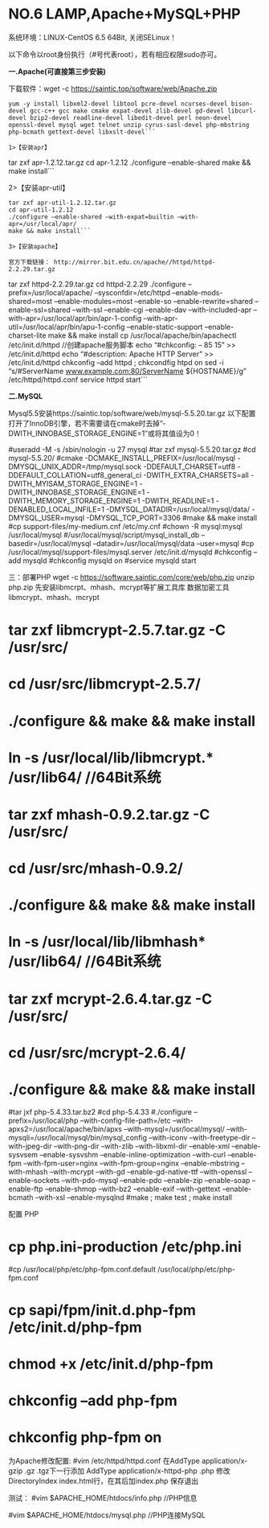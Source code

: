 # NO.6 LAMP,Apache+MySQL+PHP

系统环境：LINUX-CentOS 6.5 64Bit, 关闭SELinux！

以下命令以root身份执行（#号代表root），若有相应权限sudo亦可。

**一.Apache(可直接第三步安装)**

下载软件：wget -c https://saintic.top/software/web/Apache.zip
```
yum -y install libxml2-devel libtool pcre-devel ncurses-devel bison-devel gcc-c++ gcc make cmake expat-devel zlib-devel gd-devel libcurl-devel bzip2-devel readline-devel libedit-devel perl neon-devel openssl-devel mysql wget telnet unzip cyrus-sasl-devel php-mbstring php-bcmath gettext-devel libxslt-devel```

1>【安装apr】
```
tar zxf apr-1.2.12.tar.gz
cd apr-1.2.12
./configure –enable-shared
make && make install```

2>【安装apr-util】
```
tar zxf apr-util-1.2.12.tar.gz
cd apr-util-1.2.12
./configure –enable-shared –with-expat=builtin –with-apr=/usr/local/apr/
make && make install```

3>【安装apache】

官方下载链接： http://mirror.bit.edu.cn/apache//httpd/httpd-2.2.29.tar.gz
```
tar zxf httpd-2.2.29.tar.gz
cd httpd-2.2.29
./configure –prefix=/usr/local/apache/ –sysconfdir=/etc/httpd –enable-mods-shared=most –enable-modules=most –enable-so –enable-rewrite=shared –enable-ssl=shared –with-ssl –enable-cgi –enable-dav –with-included-apr –with-apr=/usr/local/apr/bin/apr-1-config –with-apr-util=/usr/local/apr/bin/apu-1-config –enable-static-support –enable-charset-lite
make && make install
cp /usr/local/apache/bin/apachectl /etc/init.d/httpd //创建apache服务脚本
echo “#chkconfig: – 85 15” >> /etc/init.d/httpd
echo “#description: Apache HTTP Server” >> /etc/init.d/httpd
chkconfig –add httpd ; chkcondfig htpd on
sed -i “s/#ServerName www.example.com:80/ServerName ${HOSTNAME}/g” /etc/httpd/httpd.conf
service httpd start```

**二.MySQL**

Mysql5.5安装https://saintic.top/software/web/mysql-5.5.20.tar.gz
以下配置打开了InnoDB引擎，若不需要请在cmake时去掉”-DWITH_INNOBASE_STORAGE_ENGINE=1″或将其值设为0！

#useradd -M -s /sbin/nologin -u 27 mysql
#tar zxf mysql-5.5.20.tar.gz
#cd mysql-5.5.20/
#cmake -DCMAKE_INSTALL_PREFIX=/usr/local/mysql -DMYSQL_UNIX_ADDR=/tmp/mysql.sock -DDEFAULT_CHARSET=utf8 -DDEFAULT_COLLATION=utf8_general_ci -DWITH_EXTRA_CHARSETS=all -DWITH_MYISAM_STORAGE_ENGINE=1 -DWITH_INNOBASE_STORAGE_ENGINE=1 -DWITH_MEMORY_STORAGE_ENGINE=1 -DWITH_READLINE=1 -DENABLED_LOCAL_INFILE=1 -DMYSQL_DATADIR=/usr/local/mysql/data/ -DMYSQL_USER=mysql -DMYSQL_TCP_PORT=3306
#make && make install
#cp support-files/my-medium.cnf /etc/my.cnf
#chown -R mysql:mysql /usr/local/mysql
#/usr/local/mysql/script/mysql_install_db –basedir=/usr/local/mysql –datadir=/usr/local/mysql/data –user=mysql
#cp /usr/local/mysql/support-files/mysql.server /etc/init.d/mysqld
#chkconfig –add mysqld
#chkconfig mysqld on
#service mysqld start

三：部署PHP
wget -c https://software.saintic.com/core/web/php.zip
unzip php.zip
先安装libmcrpt、mhash、mcrypt等扩展工具库
数据加密工具libmcrypt、mhash、mcrypt
# tar zxf libmcrypt-2.5.7.tar.gz -C /usr/src/
# cd /usr/src/libmcrypt-2.5.7/
# ./configure && make && make install
# ln -s /usr/local/lib/libmcrypt.* /usr/lib64/ //64Bit系统

# tar zxf mhash-0.9.2.tar.gz -C /usr/src/
# cd /usr/src/mhash-0.9.2/
# ./configure && make && make install
# ln -s /usr/local/lib/libmhash* /usr/lib64/ //64Bit系统

# tar zxf mcrypt-2.6.4.tar.gz -C /usr/src/
# cd /usr/src/mcrypt-2.6.4/
# ./configure && make && make install

#tar jxf php-5.4.33.tar.bz2
#cd php-5.4.33
#./configure –prefix=/usr/local/php –with-config-file-path=/etc –with-apxs2=/usr/local/apache/bin/apxs –with-mysql=/usr/local/mysql/ –with-mysqli=/usr/local/mysql/bin/mysql_config –with-iconv –with-freetype-dir –with-jpeg-dir –with-png-dir –with-zlib –with-libxml-dir –enable-xml –enable-sysvsem –enable-sysvshm –enable-inline-optimization –with-curl –enable-fpm –with-fpm-user=nginx –with-fpm-group=nginx –enable-mbstring –with-mhash –with-mcrypt –with-gd –enable-gd-native-ttf –with-openssl –enable-sockets –with-pdo-mysql –enable-pdo –enable-zip –enable-soap –enable-ftp –enable-shmop –with-bz2 –enable-exif –with-gettext –enable-bcmath –with-xsl –enable-mysqlnd
#make ; make test ; make install

配置 PHP
# cp php.ini-production /etc/php.ini
#cp /usr/local/php/etc/php-fpm.conf.default /usr/local/php/etc/php-fpm.conf
# cp sapi/fpm/init.d.php-fpm /etc/init.d/php-fpm
# chmod +x /etc/init.d/php-fpm
# chkconfig –add php-fpm
# chkconfig php-fpm on

为Apache修改配置:
#vim /etc/httpd/httpd.conf
在AddType application/x-gzip .gz .tgz下一行添加
AddType application/x-httpd-php .php
修改DirectoryIndex index.html行，在其后加index.php
保存退出

测试：
#vim $APACHE_HOME/htdocs/info.php     //PHP信息
<?php
Phpinfo();
?>

#vim $APACHE_HOME/htdocs/mysql.php     //PHP连接MySQL
<?php
$link = mysqli_connect(‘localhost’, ‘root’, ”, ‘test’);
if($link) echo “MySQL connected!”;
?>